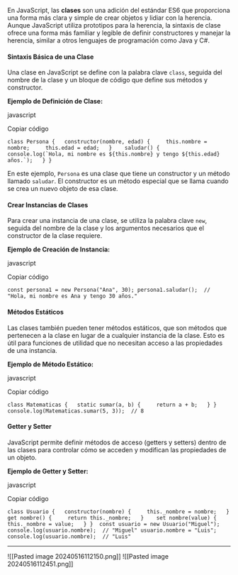 En JavaScript, las **clases** son una adición del estándar ES6 que proporciona una forma más clara y simple de crear objetos y lidiar con la herencia. Aunque JavaScript utiliza prototipos para la herencia, la sintaxis de clase ofrece una forma más familiar y legible de definir constructores y manejar la herencia, similar a otros lenguajes de programación como Java y C#.

#### Sintaxis Básica de una Clase

Una clase en JavaScript se define con la palabra clave `class`, seguida del nombre de la clase y un bloque de código que define sus métodos y constructor.

**Ejemplo de Definición de Clase:**

javascript

Copiar código

``class Persona {   constructor(nombre, edad) {     this.nombre = nombre;     this.edad = edad;   }    saludar() {     console.log(`Hola, mi nombre es ${this.nombre} y tengo ${this.edad} años.`);   } }``

En este ejemplo, `Persona` es una clase que tiene un constructor y un método llamado `saludar`. El constructor es un método especial que se llama cuando se crea un nuevo objeto de esa clase.

#### Crear Instancias de Clases

Para crear una instancia de una clase, se utiliza la palabra clave `new`, seguida del nombre de la clase y los argumentos necesarios que el constructor de la clase requiere.

**Ejemplo de Creación de Instancia:**

javascript

Copiar código

`const persona1 = new Persona("Ana", 30); persona1.saludar();  // "Hola, mi nombre es Ana y tengo 30 años."`

#### Métodos Estáticos

Las clases también pueden tener métodos estáticos, que son métodos que pertenecen a la clase en lugar de a cualquier instancia de la clase. Esto es útil para funciones de utilidad que no necesitan acceso a las propiedades de una instancia.

**Ejemplo de Método Estático:**

javascript

Copiar código

`class Matematicas {   static sumar(a, b) {     return a + b;   } }  console.log(Matematicas.sumar(5, 3));  // 8`

#### Getter y Setter

JavaScript permite definir métodos de acceso (getters y setters) dentro de las clases para controlar cómo se acceden y modifican las propiedades de un objeto.

**Ejemplo de Getter y Setter:**

javascript

Copiar código

`class Usuario {   constructor(nombre) {     this._nombre = nombre;   }    get nombre() {     return this._nombre;   }    set nombre(value) {     this._nombre = value;   } }  const usuario = new Usuario("Miguel"); console.log(usuario.nombre);  // "Miguel" usuario.nombre = "Luis"; console.log(usuario.nombre);  // "Luis"`

---
![[Pasted image 20240516112150.png]]
![[Pasted image 20240516112451.png]]

